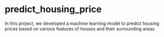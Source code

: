 # predict_housing_price
In this project, we developed a machine learning model to predict housing prices based on various features of houses and their surrounding areas.
